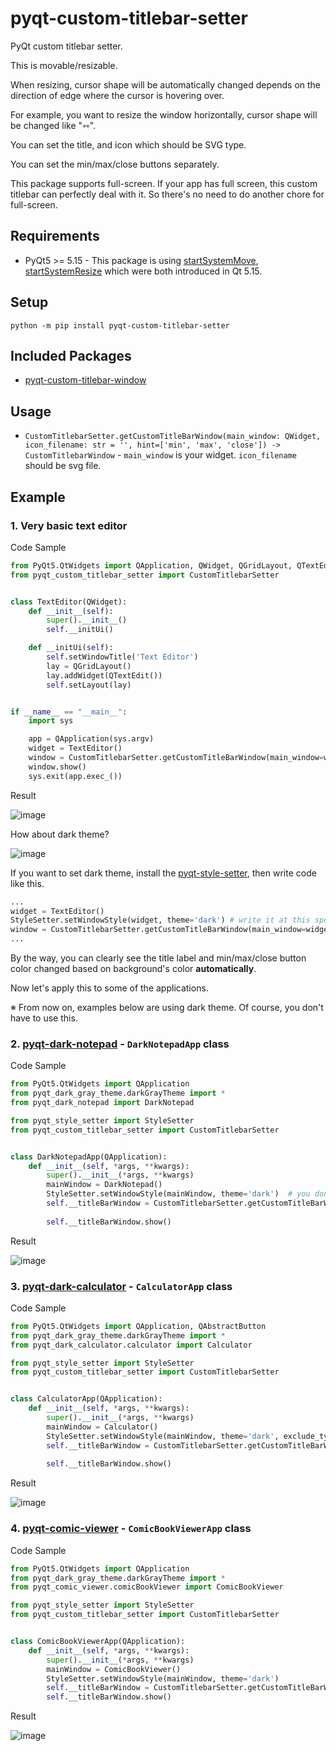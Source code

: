 # pyqt-custom-titlebar-setter
PyQt custom titlebar setter.

This is movable/resizable. 

When resizing, cursor shape will be automatically changed depends on the direction of edge where the cursor is hovering over.

For example, you want to resize the window horizontally, cursor shape will be changed like "⇿".

You can set the title, and icon which should be SVG type.

You can set the min/max/close buttons separately.

This package supports full-screen. If your app has full screen, this custom titlebar can perfectly deal with it. So there's no need to do another chore for full-screen.

## Requirements
* PyQt5 >= 5.15 - This package is using <a href="https://doc.qt.io/qt-5/qwindow.html#startSystemMove">startSystemMove</a>, <a href="https://doc.qt.io/qt-5/qwindow.html#startSystemResize">startSystemResize</a> which were both introduced in Qt 5.15.

## Setup
`python -m pip install pyqt-custom-titlebar-setter`

## Included Packages
* <a href="https://github.com/yjg30737/pyqt-custom-titlebar-window.git">pyqt-custom-titlebar-window</a>

## Usage
* `CustomTitlebarSetter.getCustomTitleBarWindow(main_window: QWidget, icon_filename: str = '', hint=['min', 'max', 'close']) -> CustomTitlebarWindow` - `main_window` is your widget. `icon_filename` should be svg file.

## Example
### 1. Very basic text editor
Code Sample

```python
from PyQt5.QtWidgets import QApplication, QWidget, QGridLayout, QTextEdit
from pyqt_custom_titlebar_setter import CustomTitlebarSetter


class TextEditor(QWidget):
    def __init__(self):
        super().__init__()
        self.__initUi()

    def __initUi(self):
        self.setWindowTitle('Text Editor')
        lay = QGridLayout()
        lay.addWidget(QTextEdit())
        self.setLayout(lay)


if __name__ == "__main__":
    import sys

    app = QApplication(sys.argv)
    widget = TextEditor()
    window = CustomTitlebarSetter.getCustomTitleBarWindow(main_window=widget, icon_filename='dark-notepad.svg')
    window.show()
    sys.exit(app.exec_())
```

Result

![image](https://user-images.githubusercontent.com/55078043/167746119-c3715693-d7f9-4cb5-8c1c-76b3de372c3c.png)

How about dark theme?

![image](https://user-images.githubusercontent.com/55078043/167748426-adcc8b70-2778-4ccb-9fcf-26448a254e9f.png)

If you want to set dark theme, install the <a href="https://github.com/yjg30737/pyqt-style-setter.git">pyqt-style-setter</a>, then write code like this.

```python
...
widget = TextEditor()
StyleSetter.setWindowStyle(widget, theme='dark') # write it at this spot, BEFORE calling getCustomTitleBarWindow.
window = CustomTitlebarSetter.getCustomTitleBarWindow(main_window=widget, icon_filename='dark-notepad.svg')
...
```

By the way, you can clearly see the title label and min/max/close button color changed based on background's color <b>automatically</b>.


Now let's apply this to some of the applications.

※ From now on, examples below are using dark theme. Of course, you don't have to use this.
### 2. <a href="https://github.com/yjg30737/pyqt-dark-notepad.git">pyqt-dark-notepad</a> - `DarkNotepadApp` class
Code Sample

```python
from PyQt5.QtWidgets import QApplication
from pyqt_dark_gray_theme.darkGrayTheme import *
from pyqt_dark_notepad import DarkNotepad

from pyqt_style_setter import StyleSetter
from pyqt_custom_titlebar_setter import CustomTitlebarSetter


class DarkNotepadApp(QApplication):
    def __init__(self, *args, **kwargs):
        super().__init__(*args, **kwargs)
        mainWindow = DarkNotepad()
        StyleSetter.setWindowStyle(mainWindow, theme='dark')  # you don't need this. this is just for adding style.
        self.__titleBarWindow = CustomTitlebarSetter.getCustomTitleBarWindow(mainWindow,
                                                                             icon_filename='ico/dark-notepad.svg')
        self.__titleBarWindow.show()
```

Result

![image](https://user-images.githubusercontent.com/55078043/156855872-1f247914-0a51-4bf1-a28c-908c83ffeccd.png)

### 3. <a href="https://github.com/yjg30737/pyqt-dark-calculator.git">pyqt-dark-calculator</a> - `CalculatorApp` class
Code Sample

```python
from PyQt5.QtWidgets import QApplication, QAbstractButton
from pyqt_dark_gray_theme.darkGrayTheme import *
from pyqt_dark_calculator.calculator import Calculator

from pyqt_style_setter import StyleSetter
from pyqt_custom_titlebar_setter import CustomTitlebarSetter


class CalculatorApp(QApplication):
    def __init__(self, *args, **kwargs):
        super().__init__(*args, **kwargs)
        mainWindow = Calculator()
        StyleSetter.setWindowStyle(mainWindow, theme='dark', exclude_type_lst=[QAbstractButton])
        self.__titleBarWindow = CustomTitlebarSetter.getCustomTitleBarWindow(mainWindow,
                                                                             icon_filename='ico/calculator.svg')
        self.__titleBarWindow.show()
```

Result

![image](https://user-images.githubusercontent.com/55078043/156855894-b2565bbf-8e80-440b-bb47-182ba3a61f1c.png)

### 4. <a href="https://github.com/yjg30737/pyqt-comic-viewer.git">pyqt-comic-viewer</a> - `ComicBookViewerApp` class
Code Sample

```python
from PyQt5.QtWidgets import QApplication
from pyqt_dark_gray_theme.darkGrayTheme import *
from pyqt_comic_viewer.comicBookViewer import ComicBookViewer

from pyqt_style_setter import StyleSetter
from pyqt_custom_titlebar_setter import CustomTitlebarSetter


class ComicBookViewerApp(QApplication):
    def __init__(self, *args, **kwargs):
        super().__init__(*args, **kwargs)
        mainWindow = ComicBookViewer()
        StyleSetter.setWindowStyle(mainWindow, theme='dark')
        self.__titleBarWindow = CustomTitlebarSetter.getCustomTitleBarWindow(mainWindow, icon_filename='ico/book.svg')
        self.__titleBarWindow.show()
```

Result

![image](https://user-images.githubusercontent.com/55078043/156855909-7bd2d5a6-f741-4b9a-85eb-6509fe9e6c68.png)
